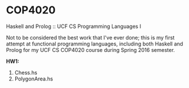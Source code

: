 # COP4020
Haskell and Prolog :: UCF CS Programming Languages I

Not to be considered the best work that I've ever done; this is my first attempt at functional programming languages, including both Haskell and Prolog for my UCF CS COP4020 course during Spring 2016 semester.

**HW1:**  
1. Chess.hs
2. PolygonArea.hs

